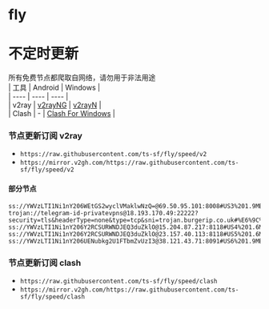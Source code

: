 # fly
# 不定时更新
所有免费节点都爬取自网络，请勿用于非法用途  
|  工具  | Android  | Windows  |  
|  ----  | ----   | ----  |  
| v2ray  | [v2rayNG](https://github.com/2dust/v2rayNG/releases) | [v2rayN](https://github.com/2dust/v2rayN/releases) |  
| Clash  | - | [Clash For Windows](https://github.com/2dust/clashN/releases) | 
  
### 节点更新订阅  v2ray
- `https://raw.githubusercontent.com/ts-sf/fly/speed/v2`  
- `https://mirror.v2gh.com/https://raw.githubusercontent.com/ts-sf/fly/speed/v2`  

#### 部分节点  
``` 
ss://YWVzLTI1Ni1nY206WEtGS2wyclVMaklwNzQ=@69.50.95.101:8008#US3%201.9MB%2Fs
trojan://telegram-id-privatevpns@18.193.170.49:22222?security=tls&headerType=none&type=tcp&sni=trojan.burgerip.co.uk#%E6%9C%AA%E7%9F%A53%202.6MB%2Fs
ss://YWVzLTI1Ni1nY206Y2RCSURWNDJEQ3duZklO@15.204.87.217:8118#US4%201.6MB%2Fs
ss://YWVzLTI1Ni1nY206Y2RCSURWNDJEQ3duZklO@23.157.40.113:8118#US5%201.6MB%2Fs
ss://YWVzLTI1Ni1nY206UENubkg2U1FTbmZvUzI3@38.121.43.71:8091#US6%201.9MB%2Fs
```
### 节点更新订阅  clash
- `https://raw.githubusercontent.com/ts-sf/fly/speed/clash`  
- `https://mirror.v2gh.com/https://raw.githubusercontent.com/ts-sf/fly/speed/clash`  


